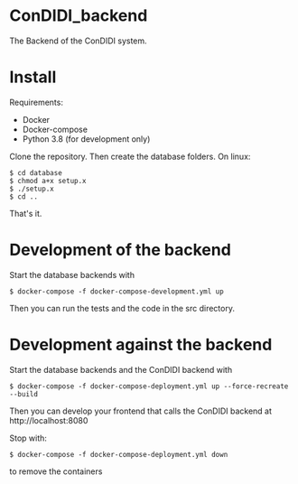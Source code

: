 # ConDIDI_backend
The Backend of the ConDIDI system.

# Install

Requirements: 
* Docker
* Docker-compose
* Python 3.8 (for development only)

Clone the repository. Then create the database folders. On linux:
```console
$ cd database
$ chmod a+x setup.x
$ ./setup.x
$ cd ..
```

That's it.

# Development of the backend
Start the database backends with 
```console
$ docker-compose -f docker-compose-development.yml up
```
Then you can run the tests and the code in the src directory. 

# Development against the backend
Start the database backends and the ConDIDI backend with 
```console
$ docker-compose -f docker-compose-deployment.yml up --force-recreate --build
```
Then you can develop your frontend that calls the ConDIDI backend at http://localhost:8080

Stop with:
```console
$ docker-compose -f docker-compose-deployment.yml down
```
to remove the containers